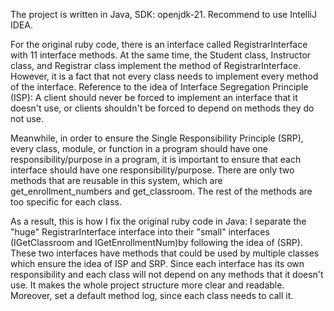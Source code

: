 The project is written in Java, SDK: openjdk-21. Recommend to use IntelliJ IDEA.

For the original ruby code, there is an interface called RegistrarInterface with 11 interface methods.
At the same time, the Student class, Instructor class, and Registrar class implement the method of RegistrarInterface.
However, it is a fact that not every class needs to implement every method of the interface. Reference to the idea
of Interface Segregation Principle (ISP): A client should never be forced to implement an interface that it doesn't
use, or clients shouldn't be forced to depend on methods they do not use.

Meanwhile, in order to ensure the Single Responsibility Principle (SRP), every class, module, or function in a program
should have one responsibility/purpose in a program, it is important to ensure that each interface should have one
responsibility/purpose. There are only two methods that are reusable in this system, which are get_enrollment_numbers and
get_classroom. The rest of the methods are too specific for each class.

As a result, this is how I fix the original ruby code in Java:
I separate the "huge" RegistrarInterface interface into their "small" interfaces (IGetClassroom and IGetEnrollmentNum)by
following the idea of (SRP). These two interfaces have methods that could be used by multiple classes which ensure the
idea of ISP and SRP. Since each interface has its own responsibility and each class will not depend on any methods that
it doesn't use. It makes the whole project structure more clear and readable. Moreover, set a default method log,
since each class needs to call it.